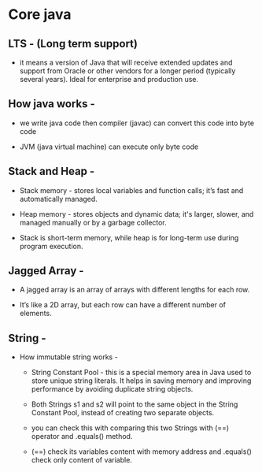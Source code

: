 
# Core java

## LTS - (Long term support)
- it means a version of Java that will receive extended updates and support from Oracle or other vendors for a longer period (typically several years). Ideal for enterprise and production use.

## How java works -
- we write java code then compiler (javac) can convert this code into byte code

- JVM (java virtual machine) can execute only byte code

## Stack and Heap - 
- Stack memory -  stores local variables and function calls; it’s fast and automatically managed.

- Heap memory - stores objects and dynamic data; it's larger, slower, and managed manually or by a garbage collector.

- Stack is short-term memory, while heap is for long-term use during program execution.

## Jagged Array - 
- A jagged array is an array of arrays with different lengths for each row.

- It’s like a 2D array, but each row can have a different number of elements.

## String - 
- How immutable string works - 
    - String Constant Pool - this is a special memory area in Java used to store unique string literals. It helps in saving memory and improving performance by avoiding duplicate string objects.

    - Both Strings s1 and s2 will point to the same object in the String Constant Pool, instead of creating two separate objects.

    - you can check this with comparing this two Strings with (==) operator and .equals() method.

    - (==) check its variables content with memory address and .equals() check only content of variable.
    
